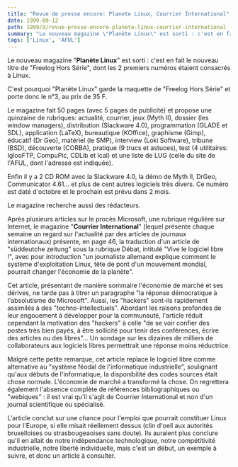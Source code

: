 ```yaml
---
title: "Revue de presse encore: Planete Linux, Courrier International"
date: 1999-09-12
path: 1999/9/revue-presse-encore-planete-linux-courrier-international
summary: "Le nouveau magazine \"Planète Linux\" est sorti : c'est en fait le nouveau titre de \"Freelog Hors Série\", dont les 2 premiers numéros étaient consacrés à Linux."
tags: ['Linux', 'AFUL']
---
```


<P>Le nouveau magazine "<B>Planète Linux</B>" est sorti : c'est en fait le nouveau
titre de "Freelog Hors Série", dont les 2 premiers numéros étaient
consacrés à Linux.</P>

<P>C'est pourquoi "Planète Linux" garde la maquette de "Freelog Hors Série"
et porte donc le n°3, au prix de 35 F.</P>

<P>Le magazine fait 50 pages (avec 5 pages de publicité) et propose une
quinzaine de rubriques: actualité, courrier, jeux (Myth II), dossier
(les window managers), distribution (Slackware 4.0), programmation (GLADE
et SDL), application (LaTeX), bureautique (KOffice), graphisme (Gimp),
éducatif (Dr Geo), matériel (le SMP), interview (Loki Software), tribune
(BSD), découverte (CORBA), pratique (9 trucs et astuces), test (4
utilitaires: IglooFTP, CompuPic, CDLib et Ical) et une liste de LUG
(celle du site de l'AFUL, dont l'adresse est indiquée).</P>

<P>Enfin il y a 2 CD ROM avec la Slackware 4.0, la démo de Myth II, DrGeo,
Communicator 4.61... et plus de cent autres logiciels très divers.
Ce numéro est daté d'octobre et le prochain est prévu dans 2 mois.</P>

<P>Le magazine recherche aussi des rédacteurs.</P>

<P>Après plusieurs articles sur le procès Microsoft, une rubrique régulière
sur Internet, le magazine "<B>Courrier International</B>" (lequel présente
chaque semaine un regard sur l'actualité par des articles de journaux
internationaux) présente, en page 46, la traduction d'un article
de "süddeutche zeitung" sous la rubrique Débat, intitulé
"Vive le logiciel libre !", avec pour introduction "un journaliste
allemand explique comment le système d'exploitation Linux, tête de pont
d'un mouvement mondial, pourrait changer l'économie de la planète".</P>

<P>Cet article, présentant de manière sommaire l'économie de marché et ses
dérives, ne tarde pas à titrer un paragraphe "la réponse démocratique
à l'absolutisme de Microsoft". Aussi, les "hackers" sont-ils rapidement
assimilés à des "techno-intellectuels". Abordant les raisons profondes
de leur engouement à développer pour la communauté, l'article réduit
cependant la motivation des "hackers" à celle "de se voir confier des
postes très bien payés, à être sollicité pour tenir des conférences,
écrire des articles ou des libres"... Un sondage sur les dizaines de
milliers de collaborateurs aux logiciels libres permettrait une
réponse moins réductrice.</P>

<P>Malgré cette petite remarque, cet article replace le logiciel libre
comme alternative au "système féodal de l'informatique industrielle",
soulignant qu'aux débuts de l'informatique, la disponibilité des
codes sources était chose normale. L'économie de marché a transformé
la chose. On regrettera également l'absence complète de références
bibliographiques ou "webiques" : il est vrai qu'il s'agit de Courrier
International et non d'un journal scientifique ou spécialisé.</P>

<P>L'article conclut sur une chance pour l'emploi que pourrait constituer
Linux pour l'Europe, si elle misait réellement dessus (clin d'oeil aux
autorités bruxelloises ou strasbougeaoises sans doute). Ils auraient
plus conclure qu'il en allait de notre indépendance technologique,
notre compétitivité industrielle, notre liberté individuelle, mais
c'est un début, un exemple à suivre, et donc un article à consulter.</P>


